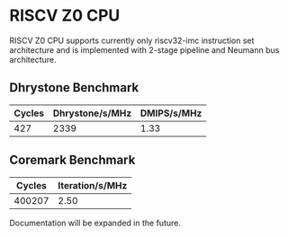 # RISCV Z0 CPU #

RISCV Z0 CPU supports currently only riscv32-imc instruction set architecture and is implemented with 2-stage pipeline and Neumann bus architecture.

## Dhrystone Benchmark ##
| Cycles | Dhrystone/s/MHz | DMIPS/s/MHz |
| ------ | --------------- | ----------- |
|    427 |            2339 |        1.33 |

## Coremark Benchmark ##
| Cycles | Iteration/s/MHz |
| ------ | --------------- |
| 400207 |            2.50 |

Documentation will be expanded in the future.
